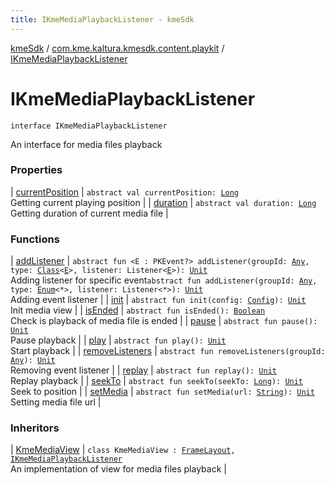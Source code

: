 ```yaml
---
title: IKmeMediaPlaybackListener - kmeSdk
---
```


[kmeSdk](../../index.html) / [com.kme.kaltura.kmesdk.content.playkit](../index.html) / [IKmeMediaPlaybackListener](./index.html)

# IKmeMediaPlaybackListener

`interface IKmeMediaPlaybackListener`

An interface for media files playback

### Properties

| [currentPosition](current-position.html) | `abstract val currentPosition: `[`Long`](https://kotlinlang.org/api/latest/jvm/stdlib/kotlin/-long/index.html)<br>Getting current playing position |
| [duration](duration.html) | `abstract val duration: `[`Long`](https://kotlinlang.org/api/latest/jvm/stdlib/kotlin/-long/index.html)<br>Getting duration of current media file |

### Functions

| [addListener](add-listener.html) | `abstract fun <E : PKEvent?> addListener(groupId: `[`Any`](https://kotlinlang.org/api/latest/jvm/stdlib/kotlin/-any/index.html)`, type: `[`Class`](https://developer.android.com/reference/java/lang/Class.html)`<`[`E`](add-listener.html#E)`>, listener: Listener<`[`E`](add-listener.html#E)`>): `[`Unit`](https://kotlinlang.org/api/latest/jvm/stdlib/kotlin/-unit/index.html)<br>Adding listener for specific event`abstract fun addListener(groupId: `[`Any`](https://kotlinlang.org/api/latest/jvm/stdlib/kotlin/-any/index.html)`, type: `[`Enum`](https://kotlinlang.org/api/latest/jvm/stdlib/kotlin/-enum/index.html)`<*>, listener: Listener<*>): `[`Unit`](https://kotlinlang.org/api/latest/jvm/stdlib/kotlin/-unit/index.html)<br>Adding event listener |
| [init](init.html) | `abstract fun init(config: `[`Config`](../-kme-media-view/-config/index.html)`): `[`Unit`](https://kotlinlang.org/api/latest/jvm/stdlib/kotlin/-unit/index.html)<br>Init media view |
| [isEnded](is-ended.html) | `abstract fun isEnded(): `[`Boolean`](https://kotlinlang.org/api/latest/jvm/stdlib/kotlin/-boolean/index.html)<br>Check is playback of media file is ended |
| [pause](pause.html) | `abstract fun pause(): `[`Unit`](https://kotlinlang.org/api/latest/jvm/stdlib/kotlin/-unit/index.html)<br>Pause playback |
| [play](play.html) | `abstract fun play(): `[`Unit`](https://kotlinlang.org/api/latest/jvm/stdlib/kotlin/-unit/index.html)<br>Start playback |
| [removeListeners](remove-listeners.html) | `abstract fun removeListeners(groupId: `[`Any`](https://kotlinlang.org/api/latest/jvm/stdlib/kotlin/-any/index.html)`): `[`Unit`](https://kotlinlang.org/api/latest/jvm/stdlib/kotlin/-unit/index.html)<br>Removing event listener |
| [replay](replay.html) | `abstract fun replay(): `[`Unit`](https://kotlinlang.org/api/latest/jvm/stdlib/kotlin/-unit/index.html)<br>Replay playback |
| [seekTo](seek-to.html) | `abstract fun seekTo(seekTo: `[`Long`](https://kotlinlang.org/api/latest/jvm/stdlib/kotlin/-long/index.html)`): `[`Unit`](https://kotlinlang.org/api/latest/jvm/stdlib/kotlin/-unit/index.html)<br>Seek to position |
| [setMedia](set-media.html) | `abstract fun setMedia(url: `[`String`](https://kotlinlang.org/api/latest/jvm/stdlib/kotlin/-string/index.html)`): `[`Unit`](https://kotlinlang.org/api/latest/jvm/stdlib/kotlin/-unit/index.html)<br>Setting media file url |

### Inheritors

| [KmeMediaView](../-kme-media-view/index.html) | `class KmeMediaView : `[`FrameLayout`](https://developer.android.com/reference/android/widget/FrameLayout.html)`, `[`IKmeMediaPlaybackListener`](./index.html)<br>An implementation of view for media files playback |

